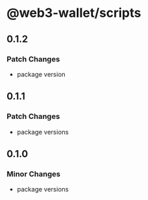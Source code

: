 # @web3-wallet/scripts

## 0.1.2

### Patch Changes

- package version

## 0.1.1

### Patch Changes

- package versions

## 0.1.0

### Minor Changes

- package versions
